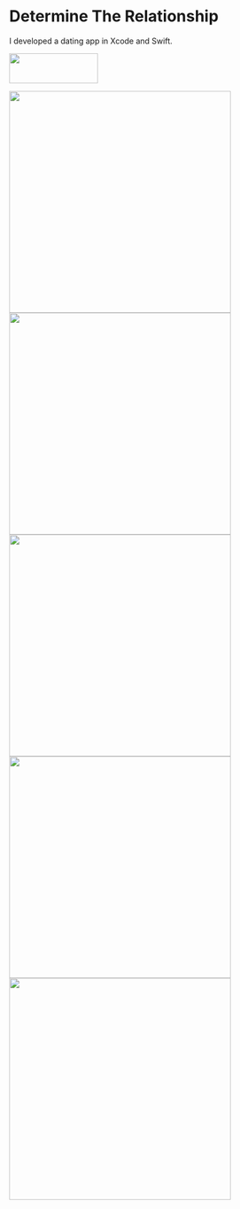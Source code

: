 # Determine The Relationship

I developed a dating app in Xcode and Swift.

<a href="https://itunes.apple.com/us/app/determine-the-relationship/id1437939391?ls=1&amp;mt=8" target="_blank">
<img src="https://determinetherelationship.com/assets/img/mobile/apple_download.png" style="border:none;width:160px; height:54px;padding-left: 0px;"</img></a>


<img src="https://static-s.aa-cdn.net/img/ios/1437939391/8501f9a459a7cd386d166dddc624e8f1" style="height: 400px"> <img src="https://static-s.aa-cdn.net/img/ios/1437939391/f08fe2f05ec652bdd32010818608b693" style="height: 400px;"> <img src="https://static-s.aa-cdn.net/img/ios/1437939391/3de4c38fcc771b227a3ecb30c74e70d5" style="height: 400px">
<img src="https://static-s.aa-cdn.net/img/ios/1437939391/aae8d126f680ecf43202f183b270cba4" style="height: 400px"> <img src="https://static-s.aa-cdn.net/img/ios/1437939391/d008842b35971f3f07ef45a1c931cb86" style="height: 400px">
